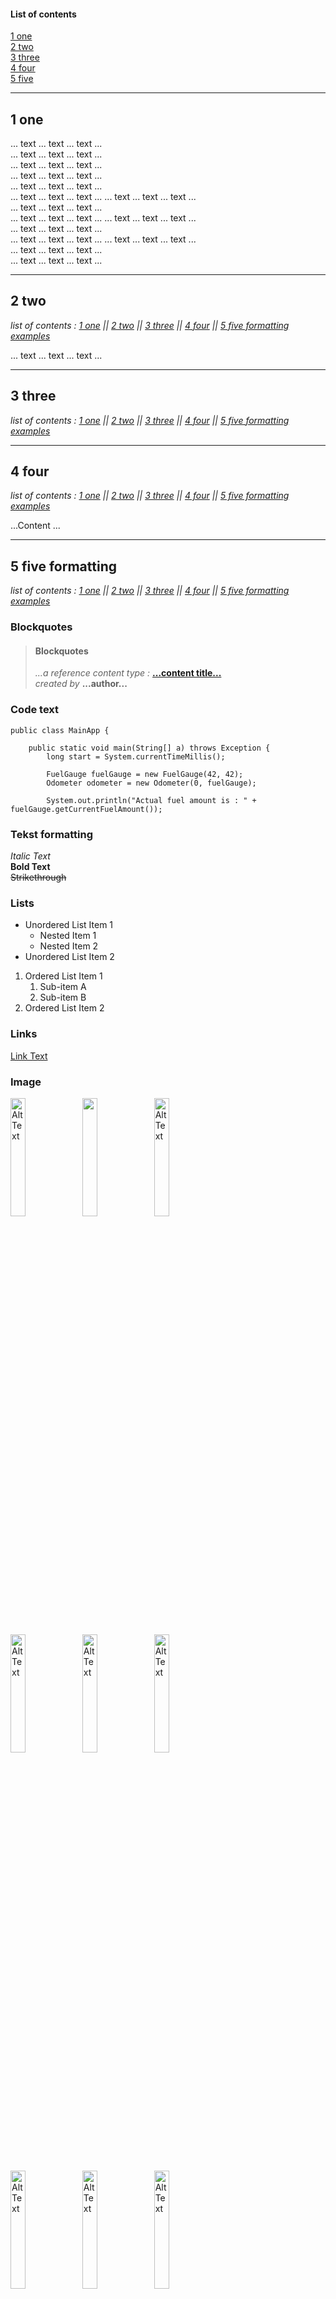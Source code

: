 #### List of contents

[1 one](#1-one)  
[2 two](#2-two)  
[3 three](#3-three)  
[4 four](#4-four)  
[5 five](#5-five-formatting)
___
## 1 one

... text ... text ... text ...  
... text ... text ... text ...  
... text ... text ... text ...  
... text ... text ... text ...  
... text ... text ... text ...  
... text ... text ... text ...
... text ... text ... text ...  
... text ... text ... text ...  
... text ... text ... text ...
... text ... text ... text ...  
... text ... text ... text ...  
... text ... text ... text ...
... text ... text ... text ...  
... text ... text ... text ...  
... text ... text ... text ...


___
## 2 two

*list of contents : [1 one](#1-one) || [2 two](#2-two) || [3 three](#3-three) || [4 four](#4-four) || [5 five formatting examples](#5-five-formatting)*

... text ... text ... text ...

___

## 3 three
*list of contents : [1 one](#1-one) || [2 two](#2-two) || [3 three](#3-three) || [4 four](#4-four) || [5 five formatting examples](#5-five-formatting)*
___

## 4 four
*list of contents : [1 one](#1-one) || [2 two](#2-two) || [3 three](#3-three) || [4 four](#4-four) || [5 five formatting examples](#5-five-formatting)*

...Content ...
___

## 5 five formatting
*list of contents : [1 one](#1-one) || [2 two](#2-two) || [3 three](#3-three) || [4 four](#4-four) || [5 five formatting examples](#5-five-formatting)*


### Blockquotes
> #### Blockquotes
>
> *...a reference content type :*  [**...content title...** ](https://www.udemy.com/course/functional-programming-with-java "Nice content for a start.")  
> *created by* **...author...**

### Code text
~~~
public class MainApp {

    public static void main(String[] a) throws Exception {
        long start = System.currentTimeMillis();

        FuelGauge fuelGauge = new FuelGauge(42, 42);
        Odometer odometer = new Odometer(0, fuelGauge);

        System.out.println("Actual fuel amount is : " + fuelGauge.getCurrentFuelAmount());
~~~


### Tekst formatting
*Italic Text*  
**Bold Text**  
~~Strikethrough~~  

### Lists
- Unordered List Item 1
    - Nested Item 1
    - Nested Item 2
- Unordered List Item 2

1. Ordered List Item 1
    1. Sub-item A
    2. Sub-item B
2. Ordered List Item 2

### Links
[Link Text](https://www.example.com "Link Title")

### Image
<img src="https://github.com/PawelBugiel/md_test/blob/main/.idea/resources/java_6x3.png?raw=true" alt="Alt Text" width="22%" height="22%">
<img src="https://github.com/PawelBugiel/md_test/blob/main/.idea/resources/hibernate_6x3.png?raw=true" width="22%" height="22%">
<img src="https://github.com/PawelBugiel/md_test/blob/main/.idea/resources/spring_6x3.png?raw=true" alt="Alt Text" width="22%" height="22%">  <br>
<img src="https://github.com/PawelBugiel/md_test/blob/main/.idea/resources/openapi_swagger_6x3.png?raw=true" alt="Alt Text" width="22%" height="22%">
<img src="https://github.com/PawelBugiel/md_test/blob/main/.idea/resources/postman_6x3.png?raw=true" alt="Alt Text" width="22%" height="22%">
<img src="https://github.com/PawelBugiel/md_test/blob/main/.idea/resources/open_weather_6x3.png?raw=true" alt="Alt Text" width="22%" height="22%"> <br>
<img src="https://github.com/PawelBugiel/md_test/blob/main/.idea/resources/mysql_6x3.png?raw=true" alt="Alt Text" width="22%" height="22%">
<img src="https://github.com/PawelBugiel/md_test/blob/main/.idea/resources/junit_6x3.png?raw=true" alt="Alt Text" width="22%" height="22%">
<img src="https://github.com/PawelBugiel/md_test/blob/main/.idea/resources/mockito_6x3.png?raw=true" alt="Alt Text" width="22%" height="22%"> <br>
<img src="https://github.com/PawelBugiel/md_test/blob/main/.idea/resources/gitbash_6x3.png?raw=true" alt="Alt Text" width="22%" height="22%">
<img src="https://github.com/PawelBugiel/md_test/blob/main/.idea/resources/lombok_6x3.png?raw=true" alt="Alt Text" width="22%" height="22%">
<img src="https://i0.wp.com/www.beabetterdev.com/wp-content/uploads/2021/01/intellij-519-d4ff21c469.png?fit=519%2C140&ssl=1" alt="Alt Text" width="22%" height="22%"> <br>
<img src="https://about.codecov.io/wp-content/uploads/2020/11/jacoco-logo.png" alt="Alt Text" width="22%" height="22%">
<img src="" alt="Alt Text" width="22%" height="22%">




### To do list

- [x] Write the press release
- [ ] Update the website
- [ ] Contact the media 

### Table

| No. | coumn 1 header                                                                                        | column 2 header    |
|-----|-------------------------------------------------------------------------------------------------------|--------------------|
| 1   | column 1 content                                                                                      | column 2 content   |
| 2   | column 1 content                                                                                      | column 2 content  |



